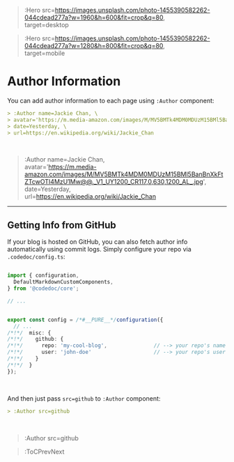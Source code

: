 > :Hero src=https://images.unsplash.com/photo-1455390582262-044cdead277a?w=1960&h=600&fit=crop&q=80, \
> target=desktop

> :Hero src=https://images.unsplash.com/photo-1455390582262-044cdead277a?w=1280&h=800&fit=crop&q=80, \
> target=mobile

# Author Information

You can add author information to each page using `:Author` component:

```md
> :Author name=Jackie Chan, \
> avatar='https://m.media-amazon.com/images/M/MV5BMTk4MDM0MDUzM15BMl5BanBnXkFtZTcwOTI4MzU1Mw@@._V1_UY1200_CR117,0,630,1200_AL_.jpg', \
> date=Yesterday, \
> url=https://en.wikipedia.org/wiki/Jackie_Chan
```

<br>

> :Author name=Jackie Chan, \
> avatar='https://m.media-amazon.com/images/M/MV5BMTk4MDM0MDUzM15BMl5BanBnXkFtZTcwOTI4MzU1Mw@@._V1_UY1200_CR117,0,630,1200_AL_.jpg', \
> date=Yesterday, \
> url=https://en.wikipedia.org/wiki/Jackie_Chan

---

## Getting Info from GitHub

If your blog is hosted on GitHub, you can also fetch author info automatically using commit logs.
Simply configure your repo via `.codedoc/config.ts`:

```ts | .codedoc/config.ts

import { configuration, 
  DefaultMarkdownCustomComponents,
} from '@codedoc/core';

// ...


export const config = /*#__PURE__*/configuration({
  // ...
/*!*/  misc: {
/*!*/    github: {
/*!*/      repo: 'my-cool-blog',               // --> your repo's name
/*!*/      user: 'john-doe'                    // --> your repo's user name
/*!*/    }
/*!*/  }
});
```

<br>

And then just pass `src=github` to `:Author` component:

```md
> :Author src=github
```

<br>

> :Author src=github

> :ToCPrevNext